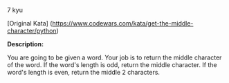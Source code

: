 7 kyu

[Original Kata] (https://www.codewars.com/kata/get-the-middle-character/python)

**Description:**

You are going to be given a word. Your job is to return the middle character of the word. If the word's length is odd, return the middle character. If the word's length is even, return the middle 2 characters.
